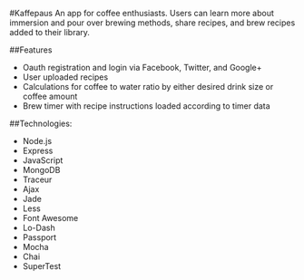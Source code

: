 #Kaffepaus
An app for coffee enthusiasts. Users can learn more about immersion and pour over brewing methods, share recipes, and brew recipes added to their library.

##Features
* Oauth registration and login via Facebook, Twitter, and Google+
* User uploaded recipes
* Calculations for coffee to water ratio by either desired drink size or coffee amount
* Brew timer with recipe instructions loaded according to timer data

##Technologies:
* Node.js
* Express
* JavaScript
* MongoDB
* Traceur
* Ajax
* Jade
* Less
* Font Awesome
* Lo-Dash
* Passport
* Mocha
* Chai
* SuperTest
